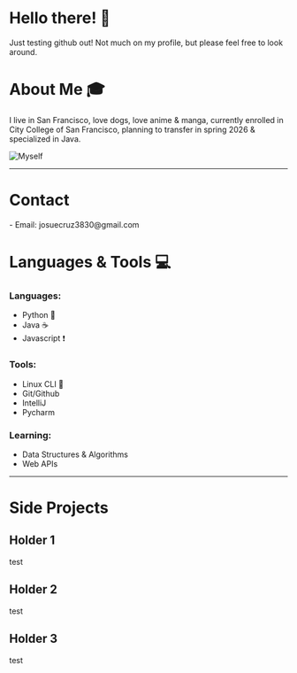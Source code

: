 <h1>Hello there! 🌱</h1>

Just testing github out! Not much on my profile, but please feel free to look around.
<!--
**Josue-Crz/Josue-Crz** is a ✨ _special_ ✨ repository because its `README.md` (this file) appears on your GitHub profile.

Here are some ideas to get you started:

- 🔭 I’m currently working on ...
- 🌱 I’m currently learning ...
- 👯 I’m looking to collaborate on ...
- 🤔 I’m looking for help with ...
- 💬 Ask me about ...
- 📫 How to reach me: ...
- 😄 Pronouns: ...
- ⚡ Fun fact: ...
-->
<h1>About Me ‍🎓</h1>
I live in San Francisco, love dogs, love anime & manga, currently enrolled in City College of San Francisco, planning to transfer in spring 2026 & specialized in Java. 

![Myself](https://upload.wikimedia.org/wikipedia/commons/6/61/San_Francisco_from_the_Marin_Headlands_in_August_2022.jpg)

<hr>
<h1>Contact</h1>
- Email: josuecruz3830@gmail.com
<h1>Languages & Tools 💻</h1>

<h3>Languages:</h3>


- Python 🐍
- Java ☕
- Javascript ❗

<h3>Tools:</h3>


- Linux CLI  🐧
- Git/Github
- IntelliJ
- Pycharm

<h3>Learning:</h3>


- Data Structures & Algorithms
- Web APIs
<hr>
<h1>Side Projects</h1>
<h2>Holder 1</h2>
test
<h2>Holder 2</h2>
test
<h2>Holder 3</h2>
test
